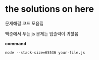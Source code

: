 # the solutions on here

문제해결 코드 모음집

백준에서 푸는 js 문제는 입출력이 귀찮음

**command**

```node --stack-size=65536 your-file.js```